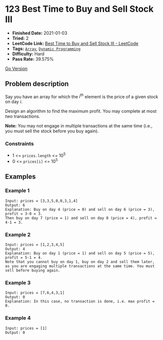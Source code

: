 # 123 Best Time to Buy and Sell Stock III

- **Finished Date:** 2021-01-03
- **Tried:** 2
- **LeetCode Link:** [Best Time to Buy and Sell Stock III - LeetCode](https://leetcode.com/problems/best-time-to-buy-and-sell-stock-iii/)
- **Tags:** [`Array`](https://leetcode.com/tag/array/), [`Dynamic Programming`](https://leetcode.com/tag/dynamic-programming/)
- **Difficulty:** Hard
- **Pass Rate:** 39.575%

[Go Version](../Go/123_Best_Time_to_Buy_and_Sell_Stock_III/main.go)

## Problem description

Say you have an array for which the *i<sup>th</sup>* element is the price of a given stock on day *i*.

Design an algorithm to find the maximum profit. You may complete at most *two* transactions.

**Note:** You may not engage in multiple transactions at the same time (i.e., you must sell the stock before you buy again).

### Constraints

- 1 <= `prices.length` <= 10<sup>5</sup>
- 0 <= `prices[i]` <= 10<sup>5</sup>

## Examples

### Example 1

```
Input: prices = [3,3,5,0,0,3,1,4]
Output: 6
Explanation: Buy on day 4 (price = 0) and sell on day 6 (price = 3), profit = 3-0 = 3.
Then buy on day 7 (price = 1) and sell on day 8 (price = 4), profit = 4-1 = 3.
```

### Example 2

```
Input: prices = [1,2,3,4,5]
Output: 4
Explanation: Buy on day 1 (price = 1) and sell on day 5 (price = 5), profit = 5-1 = 4.
Note that you cannot buy on day 1, buy on day 2 and sell them later, as you are engaging multiple transactions at the same time. You must sell before buying again.
```

### Example 3

```
Input: prices = [7,6,4,3,1]
Output: 0
Explanation: In this case, no transaction is done, i.e. max profit = 0.
```

### Example 4

```
Input: prices = [1]
Output: 0
```
